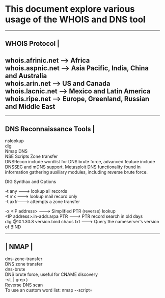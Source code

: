 # This document explore various usage of the WHOIS and DNS tool
-----------------------------------------------------------
WHOIS Protocol                                             |
-----------------------------------------------------------
whois.afrinic.net  --> Africa  
whois.aspnic.net   --> Asia Pacific, India, China and Australia  
whois.arin.net     --> US and Canada  
whois.lacnic.net   --> Mexico and Latin America  
whois.ripe.net     --> Europe, Greenland, Russian and Middle East  
-----------------------------------------------------------
---------------------------
DNS Reconnaissance Tools  |  
---------------------------
nslookup  
dig   
Nmap DNS  
NSE Scripts   Zone transfer  
DNSRecon   include wordlist for DNS brute force, advanced feature include DNSSEC and mDNS   support.
Metasploit DNS functionality found in information gathering auxiliary modules, including reverse brute force.  

DIG Synthax and Options  

-t any --->  lookup all records  
-t mx  --->  lookup mail record only  
-t axfr--->  attempts a zone transfer  

-x <IP addres­s> ---> Simplified PTR (reverse) lookup  
 <IP addres­s>.i­n-­add­r.arpa PTR ---> PTR record search in old days  
dig @10.1­.30.8 versio­n.bind chaos txt ---> Query the namese­rver's version of BIND  


 ------
| NMAP |  
 ------

dns-zo­ne-­tra­nsfer  
DNS zone transfer  
dns-brute  
DNS brute force, useful for CNAME discovery   
 -sL <IP range> | grep \)  
Reverse DNS scan  
To use an custom word list: nmap --scri­pt=­<script name> <do­mai­n> (optional)  --scri­pt-­arg­s=d­ns-­bru­te.h­os­tli­st=­<path to file.t­xt>  

 ----------
| DNSRecon |  
 ----------
   
 -h --help --> Show this help mesasge and exit  
 -d --domain <do­mai­n> --> Domain to Target for enumer­ation  
 -r --range <IP range> --> IP Range for reverse lookup brute force  
 -n --name­_server <na­me> --> Domain server to use  
 -D --dict­ionary <fi­le> --> Dictionary file to use for brute force  
 -t --type <ty­pes> --> Specify the type of enumer­ation to perform  
 -a --> Perform AXFR with standard enumer­ation  
 -s --> Reverse Look-up for IPv4 ranges in SPF Records  
 -g --> Perform Google enumer­ation  
 -w --> Do deep whois analysis and reverse look-up  
 -z --> Performs a DNSSEC Zone Walk  

Usage: dnsrec­on.py <op­tio­ns>  

 ------------
| Metasploit |
 ------------

auxili­ary­/ga­the­r/d­ns_­bru­teforce  
Performs a brute force dictionary DNS scan  
auxili­ary­/ga­the­r/d­ns_­cac­he_­scraper  
Queries DNS cache for previously resolved names  
auxili­ary­/ga­the­r/d­ns_info  
Gathers general DNS inform­ation  
auxili­ary­/ga­the­r/d­ns_­rev­ers­e_l­ookup  
Performs a reverse DNS (PTR) scan of a netblock, replicates DNSRecon's reverse brute force  
auxili­ary­/ga­the­r/d­ns_­srv­_enum  
Enumerates SRV (Server) records 

---------
recon-ng |    
----------
by default no module is installed. Use  
marketplace search --> to search for various module  

marketplace search <module name> --> to search for a specific module  
marketplace install <module path>  --> to install a specific module  
modules load <module name or path>  --> to load the module  
info  --> to get info about the module  
options set source  --> to set source  
run  --> to run the module once the source is set  
